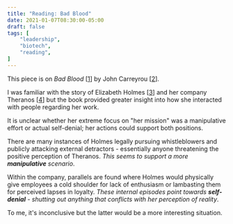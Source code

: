 ```yaml
---
title: "Reading: Bad Blood"
date: 2021-01-07T08:30:00-05:00
draft: false
tags: [
	"leadership",
	"biotech",
	"reading",
]
---
```


This piece is on _Bad Blood_ [[1](https://www.amazon.com/Bad-Blood-Secrets-Silicon-Startup/dp/0525431993/ref=sr_1_1?crid=3KSDY7EGVIUYQ&dchild=1&keywords=bad+blood&qid=1609853534&s=books&sprefix=bad+blood%2Caps%2C160&sr=1-1 "Bad Blood - Amazon")] by John Carreyrou [[2](https://twitter.com/JohnCarreyrou "John Carreyrou - Twitter")].

I was familiar with the story of Elizabeth Holmes [[3](https://en.wikipedia.org/wiki/Elizabeth_Holmes "Elizabeth Holmes - Wikipedia")] and her company Theranos [[4](https://en.wikipedia.org/wiki/Theranos "Theranos - Wikipedia")] but the book provided greater insight into how she interacted with people regarding her work.

It is unclear whether her extreme focus on "her mission" was a manipulative effort or actual self-denial; her actions could support both positions.

There are many instances of Holmes legally pursuing whistleblowers and publicly attacking external detractors - essentially anyone threatening the positive perception of Theranos. _This seems to support a more **manipulative** scenario_.

Within the company, parallels are found where Holmes would physically give employees a cold shoulder for lack of enthusiasm or lambasting them for perceived lapses in loyalty. _These internal episodes point towards **self-denial** - shutting out anything that conflicts with her perception of reality_.

To me, it's inconclusive but the latter would be a more interesting situation.